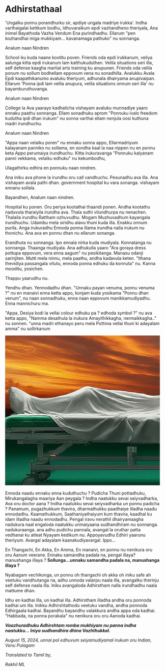 # Adhirstathaal

'Ungalku ponnu porandhurku sir, apdiye ungala madriye irukka'. Indha varthaigalai kettkum bodhu, Idhuvaraikum epdi vazhandheno theriyala, Ana inimel Bayathoda Vazha Vendum Ena purindhadhu. Ellarum "pen kozhandhai miga mukkiyam... kavanamaga pathuko" nu sonnanga.

Analum naan Nindren

School-ku kuda naane kootitu poven. Friends oda epdi irukkanum, veliya aalunga kitta epdi irukanum lam katthukuduthen. Velila situations seri illa, self defense kaagha martial arts training ku anupunen. Friends oda velila ponum nu sollum bodhellam eppovum vena nu sonadhilla. Avalukku Avala Epdi kaapathikanumo avaluku theriyum, adhunala dhairyama anupivaipan. Ellarum 'Ponna ipdi lam velila anupura, velila situations onnum seri illa' nu bayamburuthuvanga.

Analum naan Nindren 

College la Ava yaarayo kadhalicha vishayam avaluku munnadiye yaaro ennaku paathu sonnanga. Ellam sonadhuku aprom "Ponnuku ivalo freedom kudutha ipdi dhan irukum" nu sonna varthai ellam nenjula oosi kuthuna madri irundhuchu.

Analum naan Nindren

"Appa naan velaiku poren" nu ennaku sonna appo, Ellarmadriyum kalayanam panniko nu sollama, en sondha kaal la naa nippen nu en ponnu keta Appo perumaiya irundhuchu. Kitta irukuravanga "Ponnuku kalyanam panni vekkama, velaiku edhuku" nu kekumbodhu,

Ulagathirku edhira en ponnuku naan nindren.

Ana iniku ava phone la irundhu oru call vandhuchu. Pesunadhu ava illa. Ana vishayam avala pathi dhan. government hospital ku vara sonanga. vishayam ennanu sollala.

Bayandhen, Analum naan nindren.

Hospital ku ponen. Oru periya kootathai thaandi ponen. Andha kootathu naduvula tharaiyila irundha ava. Thala suthi vilundhurpa nu nenachen. Thalaila irundhu Rattham ozhuvudhu. Mogam Muzhuvadhum kayangala irundhuchu. Udambu mela siridhu alavu thuni kuda illa. Enakku onnum purila. Anga irukuradhu Ennoda ponna illama irundha nalla irukum nu thonichu. Ana ava en ponnu dhan nu ellarum sonanga.

Erandhuta nu sonnanga. Ipo ennala nirka kuda mudiyala.
Konnatanga nu sonnanga. Thaanga mudiyala.
Ana adhukulla yaaro "Ara goraya dress pottupa eppovum, vera enna aagum" nu pesikitanga.
Manasu odanji sarinjiten.
Mutti mela ninnu, mela paathu, andha kadavula keten.
"Ithana thevidiya passangala vitutu, ennoda ponna edhuku da konnuta" nu.
Kanna mooditu, yosichen. 

Thappu yaarudhu nu.

Yendhu dhan. Yennodadhu dhan.
"Unnaku payan venuma, ponnu venuma ?" nu en manaivi enna ketta appo, konjam kuda yosikama "Ponnu dhan venum", nu naan sonnadhuku, enna naan eppovum manikkamudiyadhu.
Enna mannichuru ma.

"Appa, Desiya kodi la vellai colour edhuku pa ? edhoda symbol ?" nu ava ketta appo,
"Namma desathula la irukura Amayithikkagha, nermaikkagha.." nu sonnen.
"unna madri ethanayo peru mela Pothina vellai thuni ki adayalam amma" nu sollirkanum

![1000018879.jpg](../assets/1000018879.jpg)

Ennoda naadu ennaku enna kuduthuchu ?
Pudicha Thuni pottadhuku, Mirukangalagha maariya Aan peygala ?
Indha naatukku sevai seiyvadharka, Ava oru doctor aana ?
Indha naatukku sevai seiyvadharka un ponnu padicha ?
Panamum, pugazhukkum thavira, dharmathukku paadhaiye illadha naadu ennodadhu.
Kaamathukkum, Saathaniyathaiyum kum thavira, kaadhal ku idam illadha naadu ennodadhu.
Pengal iravu nerathil dhairyamaagha nadukura naal engaloda naatukku unmaiyaana sudhandhiram nu sonnanga. nadukuraanga. ana adhu pudichu pannala, avangal la oruthar patta vedhanai ku atleat Nyayam kedikum nu.
Appoyavudhu Edhiri yaarunu theriyum. Avargal adayalam kaanakudiyavargal. 
Ippo...

En Thangachi, En Akka, En Amma, En manaivi, en ponnu nu nenikura oru oru Aanum veerane.
Ennaku samandha padala na, pengal illaya? manushanga illaya ?
**Sollunga...unnaku samandha padala na, manushanga illaya ?**

Nyabagam vechikonga, un ponnu oh thangachi oh akka oh iniku safe ah veetuku vandhutanga na, adhu unnoda valarpu naala illa, avangalku therinju self defense naala illa. Iniku avangaloda Adhirstham nalla irundhadhu naala mattume dhan.

Idhu en kadhai illa, un kadhai illa. Adhirstham illadha andha oru ponnoda kadhai um illa. Inikku Adhirshtathodu veetuku vandha, andha ponnoda Edhirgaala kadhai.
Bayandhu bayandhu valakkura andha appa oda kadhai.
"Habbada, na ponna porakala" nu nenikura oru oru Aanoda kadhai.

***Vaazhuradhuku Adhirshtam romba mukhiyam nu panna indha naatukku...
Iniya sudhandhira dhina Vazhthukkal.***

*August 15, 2024,
unnai pol edhuvum seiyamudiyamal irukum oru Indian,
Venu Pulagam*

*Translated to Tamil by,*

*Rakhil ML*